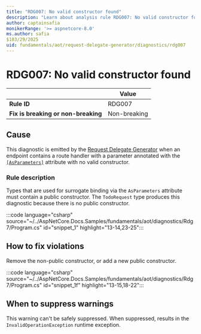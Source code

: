 ```yaml
---
title: "RDG007: No valid constructor found"
description: "Learn about analysis rule RDG007: No valid constructor found"
author: captainsafia
monikerRange: '>= aspnetcore-8.0'
ms.author: safia
$103/29/2025
uid: fundamentals/aot/request-delegate-generator/diagnostics/rdg007
---
```

# RDG007: No valid constructor found

<!-- UPDATE 9.0 Activate after release and INCLUDE is updated

[!INCLUDE[](~/includes/not-latest-version.md)]

-->

|                                     | Value        |
| -                                   | -            |
| **Rule ID**                         | RDG007       |
| **Fix is breaking or non-breaking** | Non-breaking |

## Cause

This diagnostic is emitted by the [Request Delegate Generator](/aspnet/core/fundamentals/aot/request-delegate-generator/rdg) when an endpoint contains a route handler with a parameter annotated with the [`[AsParameters]`](xref:Microsoft.AspNetCore.Http.AsParametersAttribute) attribute with no valid constructor.

### Rule description

Types that are used for surrogate binding via the `AsParameters` attribute must contain a public constructor. The `TodoRequest` type produces this diagnostic because there is no public constructor.

:::code language="csharp" source="~/../AspNetCore.Docs.Samples/fundamentals/aot/diagnostics/Rdg7/Program.cs" id="snippet_1" highlight="13-14,23-25":::

## How to fix violations

Remove the non-public constructor, or add a new public constructor.

:::code language="csharp" source="~/../AspNetCore.Docs.Samples/fundamentals/aot/diagnostics/Rdg7/Program.cs" id="snippet_1f" highlight="13-15,18-22":::

## When to suppress warnings

This warning can't be safely suppressed. When suppressed, results in the  `InvalidOperationException` runtime exception.
